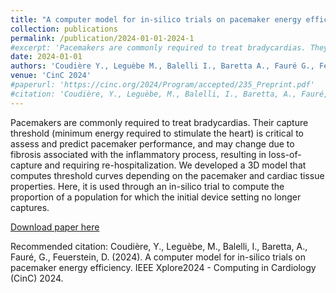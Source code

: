 ```yaml
---
title: "A computer model for in-silico trials on pacemaker energy efficiency"
collection: publications
permalink: /publication/2024-01-01-2024-1
#excerpt: 'Pacemakers are commonly required to treat bradycardias. They are composed of a pulse generator and leads implanted in the heart, and deliver an electrical pulse so as to elicit cardiac contraction. The capture threshold (minimum energy required to stimulate the heart) is critical to assess and predict pacemaker performance, and may change due to fibrosis associated with the inflammatory process, resulting in loss-of-capture and requiring re-hospitalization. We developed a 3D model that computes threshold curves depending on the pacemaker and cardiac tissue properties. Its credibility is being assessed by verification and validation in the context of capture threshold measurements on animal hearts. It aims to assist device companies in the early development phase of new lead designs. Here, it is used to compute the proportion of a population for which the initial device setting no longer captures, based on user-defined lead geometric and electric properties and population statistics.'
date: 2024-01-01
authors: 'Coudière Y., Leguèbe M., Balelli I., Baretta A., Fauré G., Feuerstein D.'
venue: 'CinC 2024'
#paperurl: 'https://cinc.org/2024/Program/accepted/235_Preprint.pdf'
#citation: 'Coudière, Y., Leguèbe, M., Balelli, I., Baretta, A., Fauré, G., Feuerstein, D. (2024). A computer model for in-silico trials on pacemaker energy efficiency. IEEE Xplore2024 - Computing in Cardiology (CinC) 2024.'
---
```

Pacemakers are commonly required to treat bradycardias. Their capture threshold (minimum energy required to stimulate the heart) is critical to assess and predict pacemaker performance, and may change due to fibrosis associated with the inflammatory process, resulting in loss-of-capture and requiring re-hospitalization. We developed a 3D model that computes threshold curves depending on the pacemaker and cardiac tissue properties. Here, it is used through an in-silico trial to compute the proportion of a population for which the initial device setting no longer captures.
 

[Download paper here](https://cinc.org/2024/Program/accepted/235_Preprint.pdf)

Recommended citation: Coudière, Y., Leguèbe, M., Balelli, I., Baretta, A., Fauré, G., Feuerstein, D. (2024). A computer model for in-silico trials on pacemaker energy efficiency. IEEE Xplore2024 - Computing in Cardiology (CinC) 2024.
